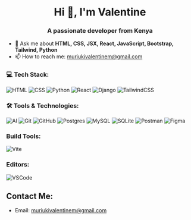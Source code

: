 <h1 align="center">Hi 👋, I'm Valentine</h1>
<h3 align="center">A passionate developer from Kenya</h3>

- 💬 Ask me about **HTML, CSS, JSX, React, JavaScript, Bootstrap, Tailwind, Python**
- 📫 How to reach me: [muriukivalentinem@gmail.com](mailto:muriukivalentinem@gmail.com)

### 💻 Tech Stack:
![HTML](https://img.shields.io/badge/HTML-E34F26.svg?style=for-the-badge&logo=html5&logoColor=white) 
![CSS](https://img.shields.io/badge/CSS-1572B6.svg?style=for-the-badge&logo=css3&logoColor=white)
![Python](https://img.shields.io/badge/Python-3776AB.svg?style=for-the-badge&logo=python&logoColor=white)
![React](https://img.shields.io/badge/react-%2320232A.svg?style=flat&logo=react&logoColor=%2361DAFB)
![Django](https://img.shields.io/badge/django-%23092E20.svg?style=for-the-badge&logo=django&logoColor=white)
![TailwindCSS](https://img.shields.io/badge/tailwindcss-%2338B2AC.svg?style=flat&logo=tailwind-css&logoColor=white)

### 🛠️ Tools & Technologies:
![AI](https://img.shields.io/badge/AI-4285F4.svg?style=for-the-badge&logo=google&logoColor=white) 
![Git](https://img.shields.io/badge/Git-F05032.svg?style=for-the-badge&logo=git&logoColor=white) 
![GitHub](https://img.shields.io/badge/GitHub-181717.svg?style=for-the-badge&logo=github&logoColor=white) 
![Postgres](https://img.shields.io/badge/postgres-%23316192.svg?style=flat&logo=postgresql&logoColor=white) 
![MySQL](https://img.shields.io/badge/mysql-%2300000f.svg?style=flat&logo=mysql&logoColor=white) 
![SQLite](https://img.shields.io/badge/sqlite-%2307405e.svg?style=flat&logo=sqlite&logoColor=white)
![Postman](https://img.shields.io/badge/Postman-FF6C37?style=flat&logo=postman&logoColor=white)
![Figma](https://img.shields.io/badge/figma-%23F24E1E.svg?style=flat&logo=figma&logoColor=white)


### Build Tools:
![Vite](https://img.shields.io/badge/Vite-%23646CFF.svg?style=flat&logo=vite&logoColor=white)

### Editors:
![VSCode](https://img.shields.io/badge/VSCode-0078d7.svg?style=for-the-badge&logo=visual-studio-code&logoColor=white)

## Contact Me:
- Email: [muriukivalentinem@gmail.com](mailto:muriukivalentinem@gmail.com)

<!-- Uncomment the following to show your GitHub stats
<p><img align="left" src="https://github-readme-stats.vercel.app/api/top-langs?username=muriukivalentine&show_icons=true&locale=en&layout=compact" alt="muriukivalentine" /></p>
<p>&nbsp;<img align="center" src="https://github-readme-stats.vercel.app/api?username=muchokidavid&show_icons=true&locale=en" alt="muchokidavid" /></p>
<p><img align="center" src="https://github-readme-streak-stats.herokuapp.com/?user=muchokidavid&" alt="muchokidavid" /></p>
-->
